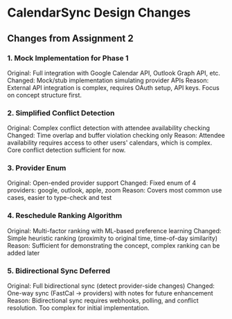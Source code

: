# CalendarSync Design Changes

## Changes from Assignment 2

### 1. Mock Implementation for Phase 1
Original: Full integration with Google Calendar API, Outlook Graph API, etc.
Changed: Mock/stub implementation simulating provider APIs
Reason: External API integration is complex, requires OAuth setup, API keys. Focus on concept structure first.

### 2. Simplified Conflict Detection
Original: Complex conflict detection with attendee availability checking
Changed: Time overlap and buffer violation checking only
Reason: Attendee availability requires access to other users' calendars, which is complex. Core conflict detection sufficient for now.

### 3. Provider Enum
Original: Open-ended provider support
Changed: Fixed enum of 4 providers: google, outlook, apple, zoom
Reason: Covers most common use cases, easier to type-check and test

### 4. Reschedule Ranking Algorithm
Original: Multi-factor ranking with ML-based preference learning
Changed: Simple heuristic ranking (proximity to original time, time-of-day similarity)
Reason: Sufficient for demonstrating the concept, complex ranking can be added later

### 5. Bidirectional Sync Deferred
Original: Full bidirectional sync (detect provider-side changes)
Changed: One-way sync (FastCal → providers) with notes for future enhancement
Reason: Bidirectional sync requires webhooks, polling, and conflict resolution. Too complex for initial implementation.
